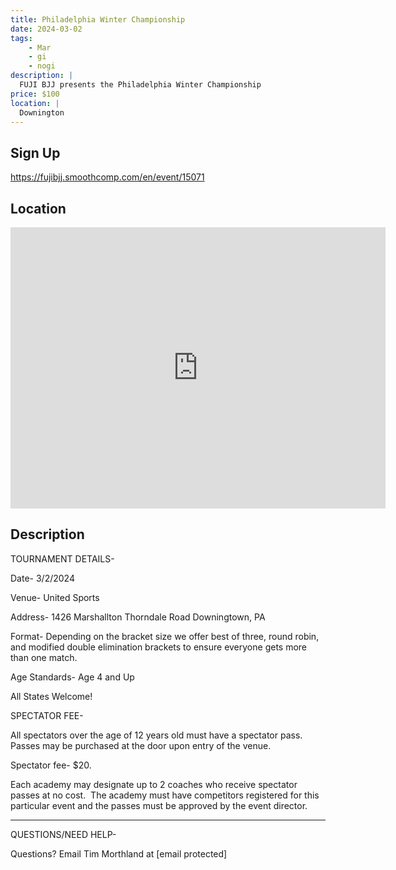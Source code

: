 ```yaml
---
title: Philadelphia Winter Championship
date: 2024-03-02
tags:
    - Mar
    - gi 
    - nogi 
description: |
  FUJI BJJ presents the Philadelphia Winter Championship
price: $100
location: |
  Downington
---
```

## Sign Up
https://fujibjj.smoothcomp.com/en/event/15071

## Location
<iframe src="https://www.google.com/maps/embed?pb=!1m18!1m12!1m3!1d12345.6789!2d-75.7422368!3d39.9835150!2m3!1f0!2f0!3f0!3m2!1i1024!2i768!4f13.1!3m3!1m2!1s0x0%3A0x0!2z39.9835150!5e0!3m2!1sen!2sus!4v1234567890" width="600" height="450" style="border:0;" allowfullscreen="" loading="lazy"></iframe>

## Description
TOURNAMENT DETAILS- 


Date- 3/2/2024


Venue- United Sports


Address- 1426 Marshallton Thorndale Road Downingtown, PA


Format- Depending on the bracket size we offer best of three, round robin, and modified double elimination brackets to ensure everyone gets more than one match.


Age Standards- Age 4 and Up


All States Welcome!


SPECTATOR FEE-


All spectators over the age of 12 years old must have a spectator pass.  Passes may be purchased at the door upon entry of the venue.



Spectator fee- $20.



Each academy may designate up to 2 coaches who receive spectator passes at no cost.  The academy must have competitors registered for this particular event and the passes must be approved by the event director.


_______________________________________________________________________________


QUESTIONS/NEED HELP-


Questions? Email Tim Morthland at [email protected]